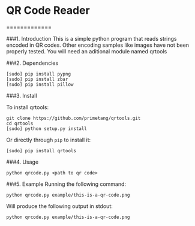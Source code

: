 # QR Code Reader
=============

###1. Introduction
This is a simple python program that reads strings encoded in QR codes.
Other encoding samples like images have not been properly tested.
You will need an aditional module named qrtools

###2. Dependencies

```
[sudo] pip install pypng
[sudo] pip install zbar
[sudo] pip install pillow
```

###3. Install

To install qrtools:

```
git clone https://github.com/primetang/qrtools.git
cd qrtools
[sudo] python setup.py install
```

Or directly through `pip` to install it:
```
[sudo] pip install qrtools
```

###4. Usage

```
python qrcode.py <path to qr code>
```

###5. Example
Running the following command:

```
python qrcode.py example/this-is-a-qr-code.png
```

Will produce the following output in stdout:

```
python qrcode.py example/this-is-a-qr-code.png
```
